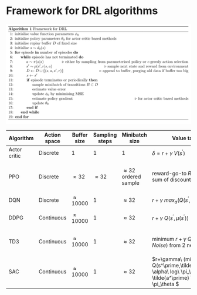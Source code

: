 # Framework for DRL algorithms

![pseudo_code](pseudo_code.png)

| Algorithm | Action space | Buffer size | Sampling steps | Minibatch size |  Value target | Policy gradient | Action selection | Additions |
| --- | --- | --- | --- | --- | --- | --- | --- | --- |
| Actor critic | Discrete | 1 | 1 | 1 | $\delta=r+\gamma\ V(s^\prime)$ | $A(s,a) \nabla\ log(\pi)$ where $A(s,a) \approx \delta$ | Policy net softmax | - |
| PPO | Discrete | $\approx 32$ | $\approx 32$ | $\approx 32$ ordered sample | reward-go-to $R$ (cumulative sum of discounted rewards) | $A(s,a) \frac{\pi}{\pi_{t-1}}$ where $A(s,a) \approx$ cumulative sum of TD error  | Policy net softmax | Policy ratio is clipped |  
| DQN | Discrete | $\approx 10000$ | 1 | $\approx 32$ | $r+\gamma\ max_a(Q(s^\prime,A))$ | - | $\epsilon$-greedy | Target Q-net (hard updates) |
| DDPG | Continuous | $\approx 10000$ | 1 | $\approx 32$ | $r+\gamma\ Q(s^\prime,\mu(s^\prime))$ | $Q(s,\mu(s))$ | $\mu(s) + Noise$ | Target Q-net and policy net (soft updates) |
| TD3 | Continuous | $\approx 10000$ | 1 | $\approx 32$ | minimum $r+\gamma\ Q(s^\prime,\mu(s^\prime)+Noise)$ from 2 nets | $Q(s,\mu(s))$ | $\mu(s) + Noise$ | Target Q-net and policy net (soft updates, policy update is delayed) |
| SAC | Continuous | $\approx 10000$ | 1 | $\approx 32$ | $r+\gamma\ (min \ Q(s^\prime,\tilde{a^\prime})-\alpha\ log\ \pi_\theta) \ \tilde{a^\prime} \sim \pi_\theta $  | $ min \ Q(s,\tilde{a_\theta}(s))-\alpha\ log\ \pi_\theta $ | Sample from squashed Gaussian policy |Target Q-net (soft updates), reparameterisation trick used for action selection |
